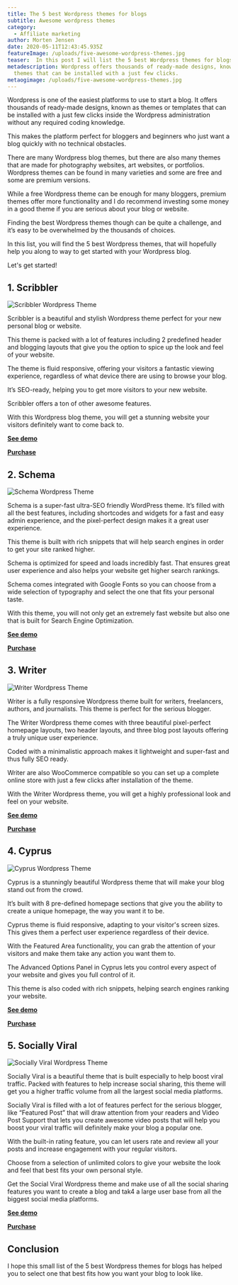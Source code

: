 ```yaml
---
title: The 5 best Wordpress themes for blogs
subtitle: Awesome wordpress themes
category:
  - Affiliate marketing
author: Morten Jensen
date: 2020-05-11T12:43:45.935Z
featureImage: /uploads/five-awesome-wordpress-themes.jpg
teaser:  In this post I will list the 5 best Wordpress themes for blogs, to help you get started on your own blog.
metadescription: Wordpress offers thousands of ready-made designs, known as
  themes that can be installed with a just few clicks.
metaogimage: /uploads/five-awesome-wordpress-themes.jpg
---
```

Wordpress is one of the easiest platforms to use to start a blog. It offers thousands of ready-made designs, known as themes or templates that can be installed with a just few clicks inside the Wordpress administration without any required coding knowledge. 

This makes the platform perfect for bloggers and beginners who just want a blog quickly with no technical obstacles. 

There are many Wordpress blog themes, but there are also many themes that are made for photography websites, art websites, or portfolios. Wordpress themes can be found in many varieties and some are free and some are premium versions. 

While a free Wordpress theme can be enough for many bloggers, premium themes offer more functionality and I do recommend investing some money in a good theme if you are serious about your blog or website.

Finding the best Wordpress themes though can be quite a challenge, and it’s easy to be overwhelmed by the thousands of choices.  

In this list, you will find the 5 best Wordpress themes, that will hopefully help you along to way to get started with your Wordpress blog.

Let's get started!

## 1. Scribbler

![Scribbler Wordpress Theme](/uploads/scribbler.jpg "Scribbler Wordpress Theme")

Scribbler is a beautiful and stylish Wordpress theme perfect for your new personal blog or website.

This theme is packed with a lot of features including 2 predefined header and blogging layouts that give you the option to spice up the look and feel of your website.

The theme is fluid responsive, offering your visitors a fantastic viewing experience, regardless of what device there are using to browse your blog.

It’s SEO-ready, helping you to get more visitors to your new website.

Scribbler offers a ton of other awesome features. 

With this Wordpress blog theme, you will get a stunning website your visitors definitely want to come back to.

**[See demo](https://demo.mythemeshop.com/s/?theme=Scribbler)**

**[Purchase](https://mythemeshop.com/themes/scribbler/?ref=makemoneyonlineninja&campaign=Blog)**

## 2. Schema

![Schema Wordpress Theme](/uploads/schema.jpg "Schema Wordpress Theme")

Schema is a super-fast ultra-SEO friendly WordPress theme. It’s filled with all the best features, including shortcodes and widgets for a fast and easy admin experience, and the pixel-perfect design makes it a great user experience.

This theme is built with rich snippets that will help search engines in order to get your site ranked higher.

Schema is optimized for speed and loads incredibly fast. That ensures great user experience and also helps your website get higher search rankings.

Schema comes integrated with Google Fonts so you can choose from a wide selection of typography and select the one that fits your personal taste. 

With this theme, you will not only get an extremely fast website but also one that is built for Search Engine Optimization.

**[See demo](https://demo.mythemeshop.com/s/?theme=Schema)**

**[Purchase](https://mythemeshop.com/themes/schema/?ref=makemoneyonlineninja&campaign=Blog)**

## 3. Writer

![Writer Wordpress Theme](/uploads/writer.jpg "Writer Wordpress Theme")

Writer is a fully responsive Wordpress theme built for writers, freelancers, authors, and journalists. This theme is perfect for the serious blogger. 

The Writer Wordpress theme comes with three beautiful pixel-perfect homepage layouts, two header layouts, and three blog post layouts offering a truly unique user experience. 

Coded with a minimalistic approach makes it lightweight and super-fast and thus fully SEO ready.

Writer are also WooCommerce compatible so you can set up a complete online store with just a few clicks after installation of the theme.

With the Writer Wordpress theme, you will get a highly professional look and feel on your website.

**[See demo](https://demo.mythemeshop.com/s/?theme=Writer)**

**[Purchase](https://mythemeshop.com/themes/writer/?ref=makemoneyonlineninja&campaign=Blog)**

## 4. Cyprus

![Cyprus Wordpress Theme](/uploads/cyprus.jpg "Cyprus Wordpress Theme")

Cyprus is a stunningly beautiful Wordpress theme that will make your blog stand out from the crowd.

It’s built with 8 pre-defined homepage sections that give you the ability to create a unique homepage, the way you want it to be.

Cyprus theme is fluid responsive, adapting to your visitor's screen sizes. This gives them a perfect user experience regardless of their device.

With the Featured Area functionality, you can grab the attention of your visitors and make them take any action you want them to.

The Advanced Options Panel in Cyprus lets you control every aspect of your website and gives you full control of it.

This theme is also coded with rich snippets, helping search engines ranking your website.

**[See demo](https://demo.mythemeshop.com/s/?theme=Cyprus)**

**[Purchase](https://mythemeshop.com/themes/cyprus/?ref=makemoneyonlineninja&campaign=Blog)**

## 5. Socially Viral

![Socially Viral Wordpress Theme](/uploads/socially-viral.jpg "Socially Viral Wordpress Theme")

Socially Viral is a beautiful theme that is built especially to help boost viral traffic. Packed with features to help increase social sharing, this theme will get you a higher traffic volume from all the largest social media platforms.

Socially Viral is filled with a lot of features perfect for the serious blogger, like “Featured Post” that will draw attention from your readers and Video Post Support that lets you create awesome video posts that will help you boost your viral traffic will definitely make your blog a popular one. 

With the built-in rating feature, you can let users rate and review all your posts and increase engagement with your regular visitors.

Choose from a selection of unlimited colors to give your website the look and feel that best fits your own personal style.

Get the Social Viral Wordpress theme and make use of all the social sharing features you want to create a blog and tak4 a large user base from all the biggest social media platforms.

**[See demo](https://demo.mythemeshop.com/s/?theme=SociallyViral)**

**[Purchase](https://mythemeshop.com/themes/sociallyviral/?ref=makemoneyonlineninja&campaign=Blog)**

## Conclusion

I hope this small list of the 5 best Wordpress themes for blogs has helped you to select one that best fits how you want your blog to look like.